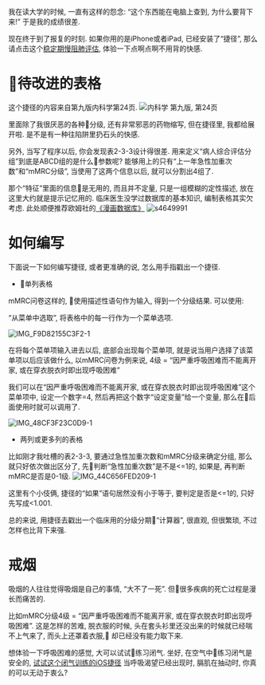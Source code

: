 <!--
.. title: iOS临床捷径
.. slug: clinic-shortcut
.. date: 2018-11-22 12:00 UTC+08:00
.. tags: iOS shortcut
.. category: 医学
.. link:
.. description:
.. type: text
-->

我在读大学的时候, 一直有这样的怨念: “这个东西能在电脑上查到, 为什么要背下来!” 于是我的成绩很差.

现在终于到了报复的时刻. 如果你用的是iPhone或者iPad, 已经安装了“捷径”, 那么请点击这个[稳定期慢阻肺评估](https://www.icloud.com/shortcuts/028afc77715748a08e4871d5bc83657b), 体验一下点啊点啊不用背的快感.

<!-- TEASER_END -->

# 待改进的表格

这个捷径的内容来自第九版内科学第24页.
![内科学 第九版, 第24页](https://i.loli.net/2018/11/22/5bf6282e73056.jpg)

里面除了我很厌恶的各种分级, 还有非常邪恶的药物缩写, 但在捷径里, 我都给展开啦. 是不是有一种往陷阱里扔石头的快感.

另外, 当写了程序以后, 你会发现表2-3-3设计得很差. 用来定义“病人综合评估分组”到底是ABCD组的是什么参数呢? 能够用上的只有“上一年急性加重次数”和“mMRC分级”, 当使用了这两个信息以后, 就可以分割出4组了.

那个“特征”里面的信息是无用的, 而且并不定量, 只是一组模糊的定性描述, 放在这里大约就是提示记忆用的. 临床医生没学过数据库的基本知识, 编制表格其实欠考虑. 此处顺便推荐欧姆社的[《漫画数据库》](https://book.douban.com/subject/4829597/)
![s4649991](https://i.loli.net/2018/11/22/5bf6331be48ac.jpg)

# 如何编写

下面说一下如何编写捷径, 或者更准确的说, 怎么用手指戳出一个捷径.

* 单列表格

mMRC问卷这样的, 使用描述性语句作为输入, 得到一个分级结果. 可以使用:

“从菜单中选取”, 将表格中的每一行作为一个菜单选项.

![IMG_F9D82155C3F2-1](https://i.loli.net/2018/11/22/5bf62c4a0da87.jpeg)

在将每个菜单项输入进去以后, 底部会出现每个菜单项, 就是说当用户选择了该菜单项以后应该做什么, 以mMRC问卷为例来说, 4级 = “因严重呼吸困难而不能离开家, 或在穿衣脱衣时即出现呼吸困难”

我们可以在“因严重呼吸困难而不能离开家, 或在穿衣脱衣时即出现呼吸困难”这个菜单项中, 设定一个数字=4, 然后再把这个数字“设定变量”给一个变量, 那么在后面使用时就可以调用了.

![IMG_48CF3F23C0D9-1](https://i.loli.net/2018/11/22/5bf62e21c6591.jpeg)

* 两列或更多列的表格

比如刚才我吐槽的表2-3-3, 要通过急性加重次数和mMRC分级来确定分组, 那么就只好依次做出区分了, 先判断“急性加重次数”是不是<=1的, 如果是, 再判断mMRC是否是0-1级.
![IMG_44C656FED209-1](https://i.loli.net/2018/11/22/5bf62f4dd8e1a.jpeg)

这里有个小伎俩, 捷径的“如果”语句居然没有小于等于, 要判定是否是<=1的, 只好先写成<1.001.

总的来说, 用捷径去戳出一个临床用的分级分期“计算器”, 很直观, 但很繁琐, 不过怎样也比背下来强.

# 戒烟

吸烟的人往往觉得吸烟是自己的事情, “大不了一死”. 但很多疾病的死亡过程是漫长而痛苦的.

比如mMRC分级4级 = “因严重呼吸困难而不能离开家, 或在穿衣脱衣时即出现呼吸困难”. 这是怎样的苦难, 脱衣服的时候, 头在套头衫里还没出来的时候就已经喘不上气来了, 而头上还罩着衣服, 却已经没有能力取下来.

想体验一下呼吸困难的感觉, 大可以试试练习闭气. 坐好, 在空气中练习闭气是安全的, [试试这个闭气训练的iOS捷径](https://goldengrape.github.io/posts/bulabula/CO2-%08tolerance-shortcut/) 当呼吸渴望已经出现时, 膈肌在抽动时, 你真的可以无动于衷么?
